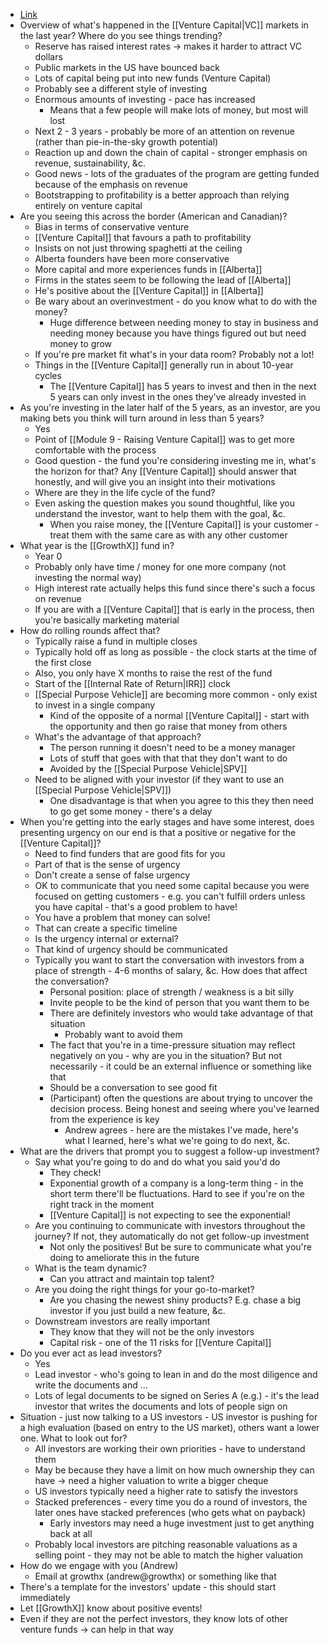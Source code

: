 - [Link](https://us02web.zoom.us/rec/play/5p0b1bl5r_CpXpWR8QSKmyrkpE_fuz0bLwW_nUTPdvBjA9Rh196bRYqIT7zm2xASVm2kFwSlfcVDYIzL.Y06EyQbKpgI0qldp?canPlayFromShare=true&from=share_recording_detail&continueMode=true&componentName=rec-play&originRequestUrl=https%3A%2F%2Fus02web.zoom.us%2Frec%2Fshare%2FGZcCjh4FWOvnKRr9pGsFhFpQi2I2sEV1dXuijTtPcsiNFv0Rszk5NyZL8m95nEXY.rS1lYJEyhCK5hVhm)
- Overview of what's happened in the [[Venture Capital|VC]] markets in the last year? Where do you see things trending?
	- Reserve has raised interest rates -> makes it harder to attract VC dollars
	- Public markets in the US have bounced back
	- Lots of capital being put into new funds (Venture Capital)
	- Probably see a different style of investing
	- Enormous amounts of investing - pace has increased
		- Means that a few people will make lots of money, but most will lost
	- Next 2 - 3 years - probably be more of an attention on revenue (rather than pie-in-the-sky growth potential)
	- Reaction up and down the chain of capital - stronger emphasis on revenue, sustainability, &c.
	- Good news - lots of the graduates of the program are getting funded because of the emphasis on revenue
	- Bootstrapping to profitability is a better approach than relying entirely on venture capital
- Are you seeing this across the border (American and Canadian)?
	- Bias in terms of conservative venture
	- [[Venture Capital]] that favours a path to profitability
	- Insists on not just throwing spaghetti at the ceiling
	- Alberta founders have been more conservative
	- More capital and more experiences funds in [[Alberta]]
	- Firms in the states seem to be following the lead of [[Alberta]]
	- He's positive about the [[Venture Capital]] in [[Alberta]]
	- Be wary about an overinvestment - do you know what to do with the money?
		- Huge difference between needing money to stay in business and needing money because you have things figured out but need money to grow
	- If you're pre market fit what's in your data room? Probably not a lot!
	- Things in the [[Venture Capital]] generally run in about 10-year cycles
		- The [[Venture Capital]] has 5 years to invest and then in the next 5 years can only invest in the ones they've already invested in
- As you're investing in the later half of the 5 years, as an investor, are you making bets you think will turn around in less than 5 years?
	- Yes
	- Point of [[Module 9 - Raising Venture Capital]] was to get more comfortable with the process
	- Good question - the fund you're considering investing me in, what's the horizon for that? Any [[Venture Capital]] should answer that honestly, and will give you an insight into their motivations
	- Where are they in the life cycle of the fund?
	- Even asking the question makes you sound thoughtful, like you understand the investor, want to help them with the goal, &c.
		- When you raise money, the [[Venture Capital]] is your customer - treat them with the same care as with any other customer
- What year is the [[GrowthX]] fund in?
	- Year 0
	- Probably only have time / money for one more company (not investing the normal way)
	- High interest rate actually helps this fund since there's such a focus on revenue
	- If you are with a [[Venture Capital]] that is early in the process, then you're basically marketing material
- How do rolling rounds affect that?
	- Typically raise a fund in multiple closes
	- Typically hold off as long as possible - the clock starts at the time of the first close
	- Also, you only have X months to raise the rest of the fund
	- Start of the [[Internal Rate of Return|IRR]] clock
	- [[Special Purpose Vehicle]] are becoming more common - only exist to invest in a single company
		- Kind of the opposite of a normal [[Venture Capital]] - start with the opportunity and then go raise that money from others
	- What's the advantage of that approach?
		- The person running it doesn't need to be a money manager
		- Lots of stuff that goes with that that they don't want to do
		- Avoided by the [[Special Purpose Vehicle|SPV]]
	- Need to be aligned with your investor (if they want to use an [[Special Purpose Vehicle|SPV]])
		- One disadvantage is that when you agree to this they then need to go get some money - there's a delay
- When you're getting into the early stages and have some interest, does presenting urgency on our end is that a positive or negative for the [[Venture Capital]]?
	- Need to find funders that are good fits for you
	- Part of that is the sense of urgency
	- Don't create a sense of false urgency
	- OK to communicate that you need some capital because you were focused on getting customers - e.g. you can't fulfill orders unless you have capital - that's a good problem to have!
	- You have a problem that money can solve!
	- That can create a specific timeline
	- Is the urgency internal or external?
	- That kind of urgency should be communicated
	- Typically you want to start the conversation with investors from a place of strength - 4-6 months of salary, &c. How does that affect the conversation?
		- Personal position: place of strength / weakness is a bit silly
		- Invite people to be the kind of person that you want them to be
		- There are definitely investors who would take advantage of that situation
			- Probably want to avoid them
		- The fact that you're in a time-pressure situation may reflect negatively on you - why are you in the situation? But not necessarily - it could be an external influence or something like that
		- Should be a conversation to see good fit
		- (Participant) often the questions are about trying to uncover the decision process. Being honest and seeing where you've learned from the experience is key
			- Andrew agrees - here are the mistakes I've made, here's what I learned, here's what we're going to do next, &c.
- What are the drivers that prompt you to suggest a follow-up investment?
	- Say what you're going to do and do what you said you'd do
		- They check!
		- Exponential growth of a company is a long-term thing - in the short term there'll be fluctuations. Hard to see if you're on the right track in the moment
		- [[Venture Capital]] is not expecting to see the exponential!
	- Are you continuing to communicate with investors throughout the journey? If not, they automatically do not get follow-up investment
		- Not only the positives! But be sure to communicate what you're doing to ameliorate this in the future
	- What is the team dynamic?
		- Can you attract and maintain top talent?
	- Are you doing the right things for your go-to-market?
		- Are you chasing the newest shiny products? E.g. chase a big investor if you just build a new feature, &c.
	- Downstream investors are really important
		- They know that they will not be the only investors
		- Capital risk - one of the 11 risks for [[Venture Capital]]
- Do you ever act as lead investors?
	- Yes
	- Lead investor - who's going to lean in and do the most diligence and write the documents and ...
	- Lots of legal documents to be signed on Series A (e.g.) - it's the lead investor that writes the documents and lots of people sign on
- Situation - just now talking to a US investors - US investor is pushing for a high evaluation (based on entry to the US market), others want a lower one. What to look out for?
	- All investors are working their own priorities - have to understand them
	- May be because they have a limit on how much ownership they can have -> need a higher valuation to write a bigger cheque
	- US investors typically need a higher rate to satisfy the investors
	- Stacked preferences - every time you do a round of investors, the later ones have stacked preferences (who gets what on payback)
		- Early investors may need a huge investment just to get anything back at all
	- Probably local investors are pitching reasonable valuations as a selling point - they may not be able to match the higher valuation
- How do we engage with you (Andrew)
	- Email at growthx (andrew@growthx) or something like that
- There's a template for the investors' update - this should start immediately
- Let [[GrowthX]] know about positive events!
- Even if they are not the perfect investors, they know lots of other venture funds -> can help in that way
	 